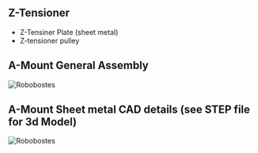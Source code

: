 ## Z-Tensioner
  - Z-Tensiner Plate (sheet metal)
  - Z-tensioner pulley
  
## A-Mount General Assembly
![Robobostes](A-Mount.png)
## A-Mount Sheet metal CAD details (see STEP file for 3d Model)
![Robobostes](A-Mount-top-CAD.png)
